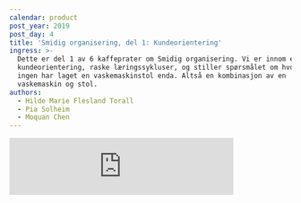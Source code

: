 ```yaml
---
calendar: product
post_year: 2019
post_day: 4
title: 'Smidig organisering, del 1: Kundeorientering'
ingress: >-
  Dette er del 1 av 6 kaffeprater om Smidig organisering. Vi er innom ekte
  kundeorientering, raske læringssykluser, og stiller spørsmålet om hvorfor
  ingen har laget en vaskemaskinstol enda. Altså en kombinasjon av en
  vaskemaskin og stol.
authors:
  - Hilde Marie Flesland Torall
  - Pia Solheim
  - Moquan Chen
---
```

<iframe src="https://anchor.fm/kaffeprathosbekk/embed" height="102px" width="400px" frameborder="0" scrolling="no"></iframe>
